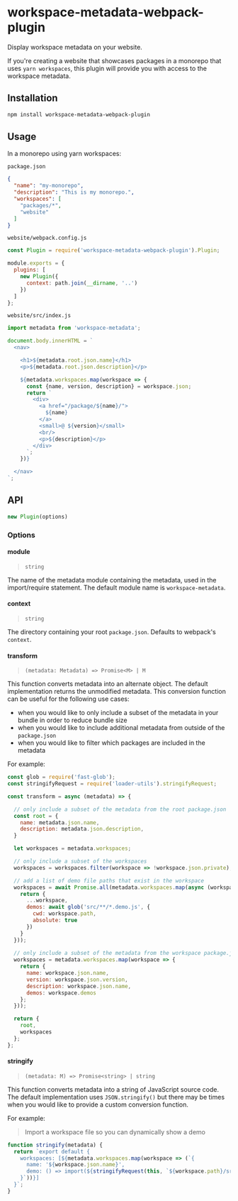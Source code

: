 # workspace-metadata-webpack-plugin

Display workspace metadata on your website.

If you're creating a website that showcases packages in a monorepo that uses `yarn workspaces`, this plugin will provide you with access to the workspace metadata.

## Installation

```bash
npm install workspace-metadata-webpack-plugin
```

## Usage

In a monorepo using yarn workspaces:

`package.json`
```json
{
  "name": "my-monorepo",
  "description": "This is my monorepo.",
  "workspaces": [
    "packages/*",
    "website"
  ]
}
```

`website/webpack.config.js`
```js
const Plugin = require('workspace-metadata-webpack-plugin').Plugin;

module.exports = {
  plugins: [
    new Plugin({
      context: path.join(__dirname, '..')
    })
  ]
};
```

`website/src/index.js`
```js
import metadata from 'workspace-metadata';

document.body.innerHTML = `
  <nav>

    <h1>${metadata.root.json.name}</h1>
    <p>${metadata.root.json.description}</p>

    ${metadata.workspaces.map(workspace => {
      const {name, version, description} = workspace.json;
      return `
        <div>
          <a href="/package/${name}/">
            ${name}
          </a>
          <small>@ ${version}</small>
          <br/>
          <p>${description}</p>
        </div>
      `;
    })}

  </nav>
`;

```

## API

```js
new Plugin(options)
```

### Options

#### module

> `string`

The name of the metadata module containing the metadata, used in the import/require statement. The default module name is `workspace-metadata`.

#### context

> `string`

The directory containing your root `package.json`. Defaults to webpack's `context`.

#### transform

> `(metadata: Metadata) => Promise<M> | M`

This function converts metadata into an alternate object. The default implementation returns the unmodified metadata. This conversion function can be useful for the following use cases:

- when you would like to only include a subset of the metadata in your bundle in order to reduce bundle size
- when you would like to include additional metadata from outside of the `package.json`
- when you would like to filter which packages are included in the metadata

For example:
```js
const glob = require('fast-glob');
const stringifyRequest = require('loader-utils').stringifyRequest;

const transform = async (metadata) => {

  // only include a subset of the metadata from the root package.json
  const root = {
    name: metadata.json.name,
    description: metadata.json.description,
  }

  let workspaces = metadata.workspaces;

  // only include a subset of the workspaces
  workspaces = workspaces.filter(workspace => !workspace.json.private);

  // add a list of demo file paths that exist in the workspace
  workspaces = await Promise.all(metadata.workspaces.map(async (workspace) => {
    return {
      ...workspace,
      demos: await glob('src/**/*.demo.js', {
        cwd: workspace.path,
        absolute: true
      })
    }
  }));
  
  // only include a subset of the metadata from the workspace package.json
  workspaces = metadata.workspaces.map(workspace => {
    return {
      name: workspace.json.name,
      version: workspace.json.version,
      description: workspace.json.name,
      demos: workspace.demos
    };
  }));

  return {
    root,
    workspaces
  };
};
```

#### stringify

> `(metadata: M) => Promise<string> | string`

This function converts metadata into a string of JavaScript source code. The default implementation uses `JSON.stringify()` but there may be times when you would like to provide a custom conversion function.

For example:

> Import a workspace file so you can dynamically show a demo 

```js
function stringify(metadata) {
  return `export default {
    workspaces: [${metadata.workspaces.map(workspace => (`{
      name: '${workspace.json.name}',
      demo: () => import(${stringifyRequest(this, `${workspace.path}/src/index.demo.js`)})
    }`))}]
  }`;
}
```